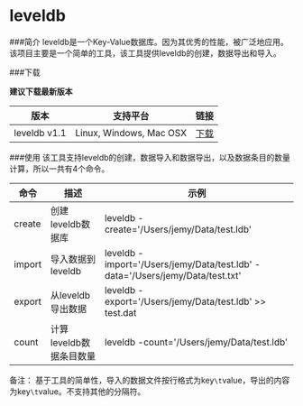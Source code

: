 # leveldb

###简介
leveldb是一个Key-Value数据库。因为其优秀的性能，被广泛地应用。该项目主要是一个简单的工具，该工具提供leveldb的创建，数据导出和导入。

###下载

**建议下载最新版本**

|版本     |支持平台|链接|
|--------|---------|----|
|leveldb v1.1|Linux, Windows, Mac OSX|[下载](http://7rfgu2.com1.z0.glb.clouddn.com/leveldb_v1.1.zip)|

###使用
该工具支持leveldb的创建，数据导入和数据导出，以及数据条目的数量计算，所以一共有4个命令。


|命令|描述|示例|
|------|---------|--------|
|create|创建leveldb数据库|leveldb -create='/Users/jemy/Data/test.ldb' |
|import|导入数据到leveldb|leveldb -import='/Users/jemy/Data/test.ldb' -data='/Users/jemy/Data/test.txt' |
|export|从leveldb导出数据|leveldb -export='/Users/jemy/Data/test.ldb' >> test.dat|
|count|计算leveldb数据条目数量|leveldb -count='/Users/jemy/Data/test.ldb' |

备注：
基于工具的简单性，导入的数据文件按行格式为key`\t`value，导出的内容为key`\t`value。不支持其他的分隔符。
